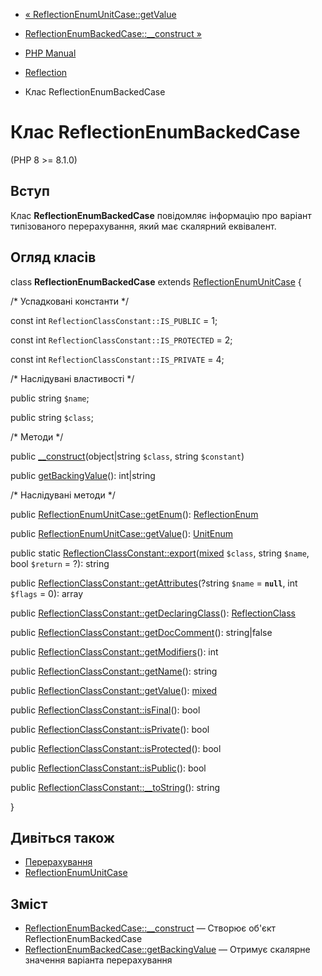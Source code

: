 - [« ReflectionEnumUnitCase::getValue](reflectionenumunitcase.getvalue.md)
- [ReflectionEnumBackedCase::\_\_construct »](reflectionenumbackedcase.construct.md)

- [PHP Manual](index.md)
- [Reflection](book.reflection.md)
- Клас ReflectionEnumBackedCase

# Клас ReflectionEnumBackedCase

(PHP 8 \>= 8.1.0)

## Вступ

Клас **ReflectionEnumBackedCase** повідомляє інформацію про варіант
типізованого перерахування, який має скалярний еквівалент.

## Огляд класів

class **ReflectionEnumBackedCase** extends
[ReflectionEnumUnitCase](class.reflectionenumunitcase.md) {

/\* Успадковані константи \*/

const int `ReflectionClassConstant::IS_PUBLIC` = 1;

const int `ReflectionClassConstant::IS_PROTECTED` = 2;

const int `ReflectionClassConstant::IS_PRIVATE` = 4;

/\* Наслідувані властивості \*/

public string `$name`;

public string `$class`;

/\* Методи \*/

public
[\_\_construct](reflectionenumbackedcase.construct.md)(object\|string
`$class`, string `$constant`)

public
[getBackingValue](reflectionenumbackedcase.getbackingvalue.md)():
int\|string

/\* Наслідувані методи \*/

public
[ReflectionEnumUnitCase::getEnum](reflectionenumunitcase.getenum.md)():
[ReflectionEnum](class.reflectionenum.md)

public
[ReflectionEnumUnitCase::getValue](reflectionenumunitcase.getvalue.md)():
[UnitEnum](class.unitenum.md)

public static
[ReflectionClassConstant::export](reflectionclassconstant.export.md)([mixed](language.types.declarations.md#language.types.declarations.mixed)
`$class`, string `$name`, bool `$return` = ?): string

public
[ReflectionClassConstant::getAttributes](reflectionclassconstant.getattributes.md)(?string
`$name` = **`null`**, int `$flags` = 0): array

public
[ReflectionClassConstant::getDeclaringClass](reflectionclassconstant.getdeclaringclass.md)():
[ReflectionClass](class.reflectionclass.md)

public
[ReflectionClassConstant::getDocComment](reflectionclassconstant.getdoccomment.md)():
string\|false

public
[ReflectionClassConstant::getModifiers](reflectionclassconstant.getmodifiers.md)():
int

public
[ReflectionClassConstant::getName](reflectionclassconstant.getname.md)():
string

public
[ReflectionClassConstant::getValue](reflectionclassconstant.getvalue.md)():
[mixed](language.types.declarations.md#language.types.declarations.mixed)

public
[ReflectionClassConstant::isFinal](reflectionclassconstant.isfinal.md)():
bool

public
[ReflectionClassConstant::isPrivate](reflectionclassconstant.isprivate.md)():
bool

public
[ReflectionClassConstant::isProtected](reflectionclassconstant.isprotected.md)():
bool

public
[ReflectionClassConstant::isPublic](reflectionclassconstant.ispublic.md)():
bool

public
[ReflectionClassConstant::\_\_toString](reflectionclassconstant.tostring.md)():
string

}

## Дивіться також

- [Перерахування](language.enumerations.md)
- [ReflectionEnumUnitCase](class.reflectionenumunitcase.md)

## Зміст

- [ReflectionEnumBackedCase::\_\_construct](reflectionenumbackedcase.construct.md)
— Створює об'єкт ReflectionEnumBackedCase
- [ReflectionEnumBackedCase::getBackingValue](reflectionenumbackedcase.getbackingvalue.md)
— Отримує скалярне значення варіанта перерахування
